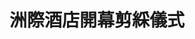 ---
title: '洲際酒店開幕剪綵儀式'
type: '活動硬體執行'
pictures: '["https://raw.githubusercontent.com/chyushya/cms-content/main/content/resources/images/1651124107508-1024-640-03.jpg","https://raw.githubusercontent.com/chyushya/cms-content/main/content/resources/images/1651124107537-1024-640-04.jpg"]'
---
